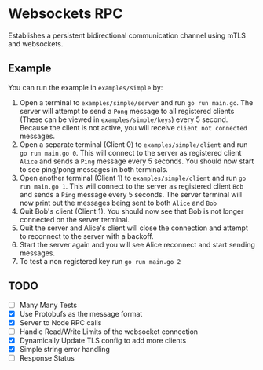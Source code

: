 # Websockets RPC

Establishes a persistent bidirectional communication channel using mTLS and websockets.

## Example

You can run the example in `examples/simple` by:

1. Open a terminal to `examples/simple/server` and run `go run main.go`. The server will attempt to send a `Pong` message to all registered clients (These can be viewed in `examples/simple/keys`) every 5 second. Because the client is not active, you will receive `client not connected` messages.
2. Open a separate terminal (Client 0) to `examples/simple/client` and run `go run main.go 0`. This will connect to the server as registered client `Alice` and sends a `Ping` message every 5 seconds. You should now start to see ping/pong messages in both terminals.
3. Open another terminal (Client 1) to `examples/simple/client` and run `go run main.go 1`. This will connect to the server as registered client `Bob` and sends a `Ping` message every 5 seconds. The server terminal will now print out the messages being sent to both `Alice` and `Bob`
4. Quit Bob's client (Client 1). You should now see that Bob is not longer connected on the server terminal. 
5. Quit the server and Alice's client will close the connection and attempt to reconnect to the server with a backoff.
6. Start the server again and you will see Alice reconnect and start sending messages.
7. To test a non registered key run `go run main.go 2`

## TODO 

- [ ] Many Many Tests
- [x] Use Protobufs as the message format
- [x] Server to Node RPC calls
- [ ] Handle Read/Write Limits of the websocket connection
- [x] Dynamically Update TLS config to add more clients
- [x] Simple string error handling
- [ ] Response Status